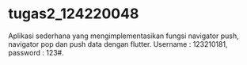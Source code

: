 # tugas2_124220048
Aplikasi sederhana yang mengimplementasikan fungsi navigator push, navigator pop dan push data dengan flutter. Username : 123210181, password : 123#.
